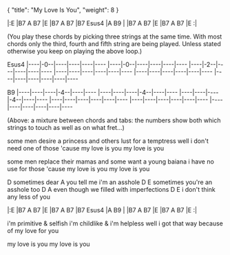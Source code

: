 {
  "title": "My Love Is You",
  "weight": 8
}

|:E    |B7 A B7 |E    |B7 A B7 |B7 Esus4 |A  B9   |
|B7  A B7 |E   |B7  A B7 |E   :|

(You play these chords by picking three strings at the same time. With
most chords only the third, fourth and fifth string are being played.
Unless stated otherwise you keep on playing the above loop.)

Esus4
|----|-0--|----|----|----|----
|----|-0--|----|----|----|----
|----|-2--|----|----|----|----
|----|----|----|----|----|----
|----|----|----|----|----|----
|----|----|----|----|----|----

B9
|----|----|----|-4--|----|----
|----|----|----|-4--|----|----
|----|----|----|-4--|----|----
|----|----|----|----|----|----
|----|----|----|----|----|----
|----|----|----|----|----|----

(Above: a mixture between chords and tabs: the numbers show both which
strings to touch as well as on what fret...)

some men desire a princess
and others lust for a temptress
well i don't need one of those
'cause
my love is you
my love is you

some men replace their mamas
and some want a young baiana
i have no use for those
'cause
my love is you
my love is you

D
sometimes dear
    A
you tell me i'm an asshole
 D                           E
sometimes you're an asshole too
D               A
even though we filled with imperfections
  D                       E
i don't think any less of you

|:E    |B7 A B7 |E    |B7 A B7 |B7 Esus4 |A  B9   |
|B7  A B7 |E   |B7  A B7 |E   :|

i'm primitive & selfish
i'm childlike & i'm helpless
well i got that way because of
my love for you

my love is you
my love is you
